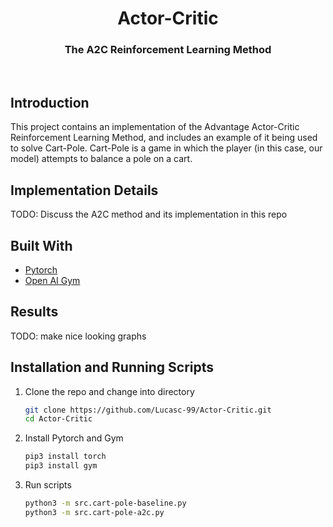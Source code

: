 
<p align="center">
  <h1 align="center">Actor-Critic</h1>
  <h3 align="center">The A2C Reinforcement Learning Method</h3>
</p>
<br />



<!-- ABOUT THE PROJECT -->
## Introduction
This project contains an implementation of the Advantage Actor-Critic Reinforcement Learning Method, and includes an example of it being used to solve Cart-Pole.
Cart-Pole is a game in which the player (in this case, our model) attempts to balance a pole on a cart.

## Implementation Details
TODO: Discuss the A2C method and its implementation in this repo

## Built With

* [Pytorch](https://pytorch.org/)
* [Open AI Gym](https://gym.openai.com/)

<!-- Results -->
## Results
TODO: make nice looking graphs 

<!-- Usage -->

## Installation and Running Scripts

1. Clone the repo and change into directory
   ```sh
   git clone https://github.com/Lucasc-99/Actor-Critic.git
   cd Actor-Critic
   ```
   
2. Install Pytorch and Gym
   ```sh
   pip3 install torch
   pip3 install gym
   ```
 
3. Run scripts
   ```sh
   python3 -m src.cart-pole-baseline.py
   python3 -m src.cart-pole-a2c.py
   ```

